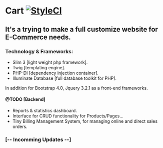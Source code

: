 # Cart [![StyleCI](https://styleci.io/repos/118575778/shield?branch=master)](https://styleci.io/repos/118575778)
## It's a trying to make a full customize website for E-Commerce needs.

### Technology & Frameworks:
<ul>
<li>Slim 3 [light weight php framework].</li>
<li>Twig [templating engine].</li>
<li>PHP-DI [dependency injection container].</li>
<li>Illuminate Database [full database toolkit for PHP].</li>
</ul>

 In addition for Bootstrap 4.0, Jquery 3.2.1 as a front-end frameworks.
 

#### @TODO [Backend]
<ul>
<li>Reports & statistics dashboard.</li>
<li>Interface for CRUD functionality for Products/Pages...</li>
<li>Tiny Billing Management System, for managing online and direct sales orders.</li>
</ul>

 ### [-- Incomming Updates --]